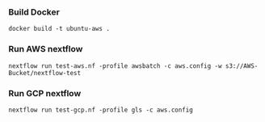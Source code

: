 ### Build Docker
```
docker build -t ubuntu-aws .
```

### Run AWS nextflow
```
nextflow run test-aws.nf -profile awsbatch -c aws.config -w s3://AWS-Bucket/nextflow-test
```

### Run GCP nextflow
```
nextflow run test-gcp.nf -profile gls -c aws.config
```
